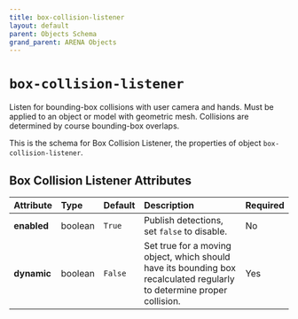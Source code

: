 ```yaml
---
title: box-collision-listener
layout: default
parent: Objects Schema
grand_parent: ARENA Objects
---
```


<!--CAUTION: This file is autogenerated from https://github.com/arenaxr/arena-schemas. Changes made here may be overwritten.-->


`box-collision-listener`
========================


Listen for bounding-box collisions with user camera and hands. Must be applied to an object or model with geometric mesh. Collisions are determined by course bounding-box overlaps.

This is the schema for Box Collision Listener, the properties of object `box-collision-listener`.

Box Collision Listener Attributes
----------------------------------

|Attribute|Type|Default|Description|Required|
| :--- | :--- | :--- | :--- | :--- |
|**enabled**|boolean|```True```|Publish detections, set `false` to disable.|No|
|**dynamic**|boolean|```False```|Set true for a moving object, which should have its bounding box recalculated regularly to determine proper collision.|Yes|
